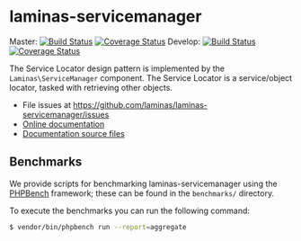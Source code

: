 # laminas-servicemanager

Master:
[![Build Status](https://travis-ci.org/laminas/laminas-servicemanager.svg?branch=master)](https://travis-ci.org/laminas/laminas-servicemanager)
[![Coverage Status](https://coveralls.io/repos/github/laminas/laminas-servicemanager/badge.svg?branch=master)](https://coveralls.io/github/laminas/laminas-servicemanager?branch=master)
Develop:
[![Build Status](https://travis-ci.org/laminas/laminas-servicemanager.svg?branch=develop)](https://travis-ci.org/laminas/laminas-servicemanager)
[![Coverage Status](https://coveralls.io/repos/github/laminas/laminas-servicemanager/badge.svg?branch=develop)](https://coveralls.io/github/laminas/laminas-servicemanager?branch=develop)

The Service Locator design pattern is implemented by the `Laminas\ServiceManager`
component. The Service Locator is a service/object locator, tasked with
retrieving other objects.

- File issues at https://github.com/laminas/laminas-servicemanager/issues
- [Online documentation](https://docs.laminas.dev/laminas-servicemanager)
- [Documentation source files](docs/book/)

## Benchmarks

We provide scripts for benchmarking laminas-servicemanager using the
[PHPBench](https://github.com/phpbench/phpbench) framework; these can be
found in the `benchmarks/` directory.

To execute the benchmarks you can run the following command:

```bash
$ vendor/bin/phpbench run --report=aggregate
```
